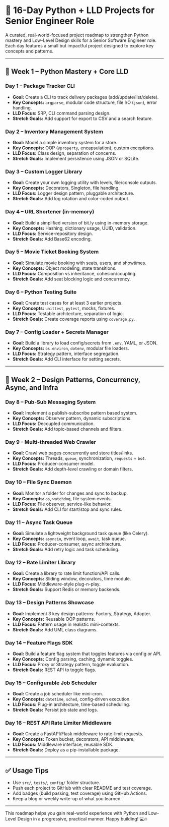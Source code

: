 # 🚀 16-Day Python + LLD Projects for Senior Engineer Role

A curated, real-world-focused project roadmap to strengthen Python mastery and Low-Level Design skills for a Senior Software Engineer role. Each day features a small but impactful project designed to explore key concepts and patterns.

---

## 📅 Week 1 – Python Mastery + Core LLD

### **Day 1 – Package Tracker CLI**
- **Goal:** Create a CLI to track delivery packages (add/update/list/delete).
- **Key Concepts:** `argparse`, modular code structure, file I/O (`json`), error handling.
- **LLD Focus:** SRP, CLI command parsing design.
- **Stretch Goals:** Add support for export to CSV and a search feature.

### **Day 2 – Inventory Management System**
- **Goal:** Model a simple inventory system for a store.
- **Key Concepts:** OOP (`@property`, encapsulation), custom exceptions.
- **LLD Focus:** Class design, separation of concerns.
- **Stretch Goals:** Implement persistence using JSON or SQLite.

### **Day 3 – Custom Logger Library**
- **Goal:** Create your own logging utility with levels, file/console outputs.
- **Key Concepts:** Decorators, Singleton, file handling.
- **LLD Focus:** Logger design pattern, pluggable architecture.
- **Stretch Goals:** Add log rotation and color-coded output.

### **Day 4 – URL Shortener (in-memory)**
- **Goal:** Build a simplified version of bit.ly using in-memory storage.
- **Key Concepts:** Hashing, dictionary usage, UUID, validation.
- **LLD Focus:** Service-repository design.
- **Stretch Goals:** Add Base62 encoding.

### **Day 5 – Movie Ticket Booking System**
- **Goal:** Simulate movie booking with seats, users, and showtimes.
- **Key Concepts:** Object modeling, state transitions.
- **LLD Focus:** Composition vs inheritance, cohesion/coupling.
- **Stretch Goals:** Add seat blocking logic and concurrency.

### **Day 6 – Python Testing Suite**
- **Goal:** Create test cases for at least 3 earlier projects.
- **Key Concepts:** `unittest`, `pytest`, mocks, fixtures.
- **LLD Focus:** Testable architecture, separation of logic.
- **Stretch Goals:** Create coverage reports using `coverage.py`.

### **Day 7 – Config Loader + Secrets Manager**
- **Goal:** Build a library to load config/secrets from `.env`, YAML, or JSON.
- **Key Concepts:** `os.environ`, `dotenv`, modular file loaders.
- **LLD Focus:** Strategy pattern, interface segregation.
- **Stretch Goals:** Add CLI interface for setting secrets.

---

## 📅 Week 2 – Design Patterns, Concurrency, Async, and Infra

### **Day 8 – Pub-Sub Messaging System**
- **Goal:** Implement a publish-subscribe pattern based system.
- **Key Concepts:** Observer pattern, dynamic subscriptions.
- **LLD Focus:** Decoupled communication.
- **Stretch Goals:** Add topic-based channels and filters.

### **Day 9 – Multi-threaded Web Crawler**
- **Goal:** Crawl web pages concurrently and store titles/links.
- **Key Concepts:** Threads, `queue`, synchronization, `requests` + `bs4`.
- **LLD Focus:** Producer-consumer model.
- **Stretch Goals:** Add depth-level crawling or domain filters.

### **Day 10 – File Sync Daemon**
- **Goal:** Monitor a folder for changes and sync to backup.
- **Key Concepts:** `os`, `watchdog`, file system events.
- **LLD Focus:** File observer, service-like behavior.
- **Stretch Goals:** Add CLI for start/stop and sync rules.

### **Day 11 – Async Task Queue**
- **Goal:** Simulate a lightweight background task queue (like Celery).
- **Key Concepts:** `asyncio`, event loop, `await`, task queue.
- **LLD Focus:** Producer-consumer, async architecture.
- **Stretch Goals:** Add retry logic and task scheduling.

### **Day 12 – Rate Limiter Library**
- **Goal:** Create a library to rate limit function/API calls.
- **Key Concepts:** Sliding window, decorators, time module.
- **LLD Focus:** Middleware-style plug-n-play.
- **Stretch Goals:** Support Redis or memory backends.

### **Day 13 – Design Patterns Showcase**
- **Goal:** Implement 3 key design patterns: Factory, Strategy, Adapter.
- **Key Concepts:** Reusable OOP patterns.
- **LLD Focus:** Pattern usage in realistic mini-contexts.
- **Stretch Goals:** Add UML class diagrams.

### **Day 14 – Feature Flags SDK**
- **Goal:** Build a feature flag system that toggles features via config or API.
- **Key Concepts:** Config parsing, caching, dynamic toggles.
- **LLD Focus:** Proxy or Strategy pattern, toggle evaluation.
- **Stretch Goals:** REST API to toggle flags.

### **Day 15 – Configurable Job Scheduler**
- **Goal:** Create a job scheduler like mini-cron.
- **Key Concepts:** `datetime`, `sched`, config-driven execution.
- **LLD Focus:** Plug-in architecture, time-based scheduling.
- **Stretch Goals:** Persist job state and logs.

### **Day 16 – REST API Rate Limiter Middleware**
- **Goal:** Create a FastAPI/Flask middleware to rate-limit requests.
- **Key Concepts:** Token bucket, decorators, API middleware.
- **LLD Focus:** Middleware interface, reusable SDK.
- **Stretch Goals:** Deploy as a pip-installable package.

---

## ✅ Usage Tips
- Use `src/`, `tests/`, `config/` folder structure.
- Push each project to GitHub with clear README and test coverage.
- Add badges (build passing, test coverage) using GitHub Actions.
- Keep a blog or weekly write-up of what you learned.

---

This roadmap helps you gain real-world experience with Python and Low-Level Design in a progressive, practical manner. Happy building! 💻🔥
